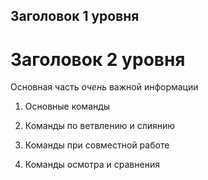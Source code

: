 ## Заголовок 1 уровня

# Заголовок 2 уровня

Основная часть  *очень* важной информации
1. Основные команды

2. Команды по ветвлению и слиянию

3. Команды при совместной работе

4. Команды осмотра и сравнения